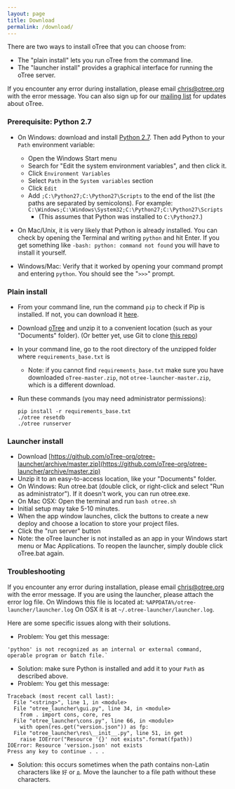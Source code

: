 ```yaml
---
layout: page
title: Download
permalink: /download/
---
```


There are two ways to install oTree that you can choose from:

* The "plain install" lets you run oTree from the command line.
* The "launcher install" provides a graphical interface for running the oTree server.

If you encounter any error during installation, please email chris@otree.org with the error message.
You can also sign up for our [mailing list](https://docs.google.com/forms/d/1jD4tocuX07DFYN2jDY2tcNXpkOCSqLhSOMboOgaVGtw/viewform) for updates about oTree.

### Prerequisite: Python 2.7

* On Windows: download and install [Python 2.7](https://www.python.org/downloads/). Then add Python to your `Path` environment variable:
  * Open the Windows Start menu
  * Search for "Edit the system environment variables", and then click it.
  * Click `Environment Variables`
  * Select `Path` in the `System variables` section
  * Click `Edit`
  * Add `;C:\Python27;C:\Python27\Scripts` to the end of the list (the paths are separated by semicolons). For example: `C:\Windows;C:\Windows\System32;C:\Python27;C:\Python27\Scripts`
    * (This assumes that Python was installed to `C:\Python27`.)

* On Mac/Unix, it is very likely that Python is already installed.
You can check by opening the Terminal and writing `python` and hit Enter.
If you get something like `-bash: python: command not found` you will have to install it yourself.
* Windows/Mac: Verify that it worked by opening your command prompt and entering `python`. You should see the "`>>>`" prompt.

### Plain install

* From your command line, run the command `pip` to check if Pip is installed. If not, you can download it [here](https://pip.pypa.io/en/latest/installing.html).
* Download [oTree](https://github.com/oTree-org/oTree/archive/master.zip) and unzip it to a convenient location (such as your "Documents" folder). (Or better yet, use Git to clone [this repo](https://github.com/oTree-org/otree))
* In your command line, go to the root directory of the unzipped folder where `requirements_base.txt` is
  * Note: if you cannot find `requirements_base.txt` make sure you have downloaded `oTree-master.zip`, not `otree-launcher-master.zip`, which is a different download.
* Run these commands (you may need administrator permissions):

    ```
    pip install -r requirements_base.txt
    ./otree resetdb
    ./otree runserver
    ```

### Launcher install

- Download [https://github.com/oTree-org/otree-launcher/archive/master.zip](https://github.com/oTree-org/otree-launcher/archive/master.zip)
- Unzip it to an easy-to-access location, like your "Documents" folder.
- On Windows: Run otree.bat (double click, or right-click and select "Run as administrator"). If it doesn't work, you can run otree.exe.
- On Mac OSX: Open the terminal and run `bash otree.sh`
- Initial setup may take 5-10 minutes.
- When the app window launches, click the buttons to create a new deploy and  choose a location to store your project files.
- Click the "run server" button
- Note: the oTree launcher is not installed as an app in your Windows start menu or Mac Applications. To reopen the launcher, simply double click oTree.bat again.


### Troubleshooting

If you encounter any error during installation, please email chris@otree.org with the error message.
If you are using the launcher, please attach the error log file. On Windows this file is located at: `%APPDATA%/otree-launcher/launcher.log`
On OSX it is at `~/.otree-launcher/launcher.log`.

Here are some specific issues along with their solutions.

* Problem: You get this message:

```
'python' is not recognized as an internal or external command, operable program or batch file.`
```

* Solution: make sure Python is installed and add it to your `Path` as described above.
* Problem: You get this message:

```
Traceback (most recent call last):
  File "<string>", line 1, in <module>
  File "otree_launcher\gui.py", line 34, in <module>
    from . import cons, core, res
  File "otree_launcher\cons.py", line 66, in <module>
    with open(res.get("version.json")) as fp:
  File "otree_launcher\res\__init__.py", line 51, in get
    raise IOError("Resource '{}' not exists".format(fpath))
IOError: Resource 'version.json' not exists
Press any key to continue . . .
```

* Solution: this occurs sometimes when the path contains non-Latin characters like `好` or `д`. Move the launcher to a file path without these characters.


